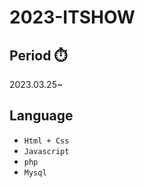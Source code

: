 # 2023-ITSHOW

## Period ⏱️
2023.03.25~ 

## Language
- ```Html + Css```
- ```Javascript```
- ```php```
- ```Mysql```
